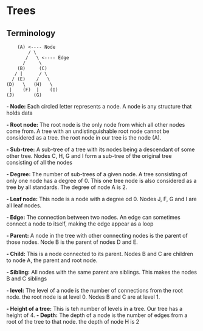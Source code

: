 # Trees


## Terminology

```
	(A) <---- Node
        / \
       /   \ <---- Edge
      /     \
    (B)     (C)
   / |      / \
  / (E)    /   \
(D)   \   (H)   \
 |    (F)  |    (I)
(J)       (G)    
```


**- Node:** Each circled letter represents a node. A node is any structure that holds data

**- Root node:** The root node is the only node from which all other nodes come from. A tree with an undistinguishable root node cannot be considered as a tree. the root node in our tree is the node (A).

**- Sub-tree:** A sub-tree of a tree with its nodes being a descendant of some other tree. Nodes C, H, G and I form a sub-tree of the original tree consisting of all the nodes

**- Degree:** The number of sub-trees of a given node. A tree sonsisting of only one node has a degree of 0. This one tree node is also considered as a tree by all standards. The degree of node A is 2.

**- Leaf node:** This node is a node with a degree od 0. Nodes J, F, G and I are all leaf nodes.

**- Edge:** The connection between two nodes. An edge can sometimes connect a node to itself, making the edge appear as a loop   

**- Parent:** A node in the tree with other connecting nodes is the parent of those nodes. Node B is the parent of nodes D and E.

**- Child:** This is a node connected to its parent. Nodes B and C are children to node A, the parent and root node.

**- Sibling:** All nodes with the same parent are siblings. This makes the nodes B and C siblings

**- level:** The level of a node is the number of connections from the root node. the root node is at level 0. Nodes B and C are at level 1.

**- Height of a tree:** This is teh number of levels in a tree. Our tree has a height of 4.
**- Depth:** The depth of a node is the number of edges from a root of the tree to that node. the depth of node H is 2


